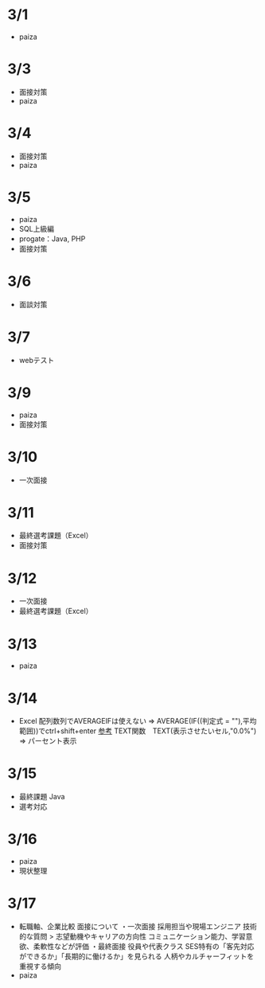 # 3/1
- paiza

# 3/3
- 面接対策
- paiza

# 3/4
- 面接対策
- paiza

# 3/5
- paiza
- SQL上級編
- progate：Java, PHP
- 面接対策

# 3/6
- 面談対策

# 3/7
- webテスト

# 3/9
- paiza
- 面接対策

# 3/10
- 一次面接

# 3/11
- 最終選考課題（Excel）
- 面接対策

# 3/12
- 一次面接
- 最終選考課題（Excel）

# 3/13
- paiza

# 3/14
- Excel
  配列数列でAVERAGEIFは使えない => AVERAGE(IF((判定式 = ""),平均範囲))でctrl+shift+enter
  [参考](https://improve-office-spa.com/add-numbers-with-excel-function-sum-and-if/)
  TEXT関数　TEXT(表示させたいセル,"0.0%") => パーセント表示

# 3/15
- 最終課題 Java
- 選考対応

# 3/16
- paiza
- 現状整理

# 3/17
- 転職軸、企業比較
  面接について
  ・一次面接
    採用担当や現場エンジニア
    技術的な質問 > 志望動機やキャリアの方向性
    コミュニケーション能力、学習意欲、柔軟性などが評価
  ・最終面接
    役員や代表クラス
    SES特有の「客先対応ができるか」「長期的に働けるか」を見られる
    人柄やカルチャーフィットを重視する傾向
- paiza